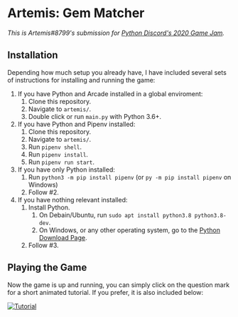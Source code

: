 # Artemis: Gem Matcher

*This is Artemis#8799's submission for [Python Discord's 2020 Game Jam](https://pythondiscord.com/pages/events/game-jam-2020/).*

## Installation

Depending how much setup you already have, I have included several sets of instructions for installing and running the game:
 
 1. If you have Python and Arcade installed in a global enviroment:
    1. Clone this repository.
    2. Navigate to `artemis/`.
    3. Double click or run `main.py` with Python 3.6+.
 2. If you have Python and Pipenv installed:
    1. Clone this repository.
    2. Navigate to `artemis/`.
    3. Run `pipenv shell`.
    4. Run `pipenv install`.
    5. Run `pipenv run start`.
 3. If you have only Python installed:
    1. Run `python3 -m pip install pipenv` (or `py -m pip install pipenv` on Windows)
    2. Follow #2.
 4. If you have nothing relevant installed:
    1. Install Python.
       1. On Debain/Ubuntu, run `sudo apt install python3.8 python3.8-dev`.
       2. On Windows, or any other operating system, go to the [Python Download Page](https://www.python.org/downloads/release/python-382/).
    2. Follow #3.

## Playing the Game

Now the game is up and running, you can simply click on the question mark for a short animated tutorial. If you prefer, it
is also included below:

[![Tutorial](assets/tutorial.gif)](#)
